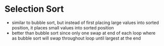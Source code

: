# Selection Sort

- similar to bubble sort, but instead of first placing large values into sorted position, it places small values into sorted position
- better than bubble sort since only one swap at end of each loop where as bubble sort will swap throughout loop until largest at the end
